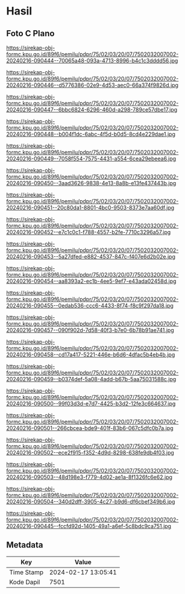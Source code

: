 # Hasil

## Foto C Plano

https://sirekap-obj-formc.kpu.go.id/89f6/pemilu/pdpr/75/02/03/20/07/7502032007002-20240216-090444--70065a48-093a-4713-8996-b4c1c3dddd56.jpg

https://sirekap-obj-formc.kpu.go.id/89f6/pemilu/pdpr/75/02/03/20/07/7502032007002-20240216-090446--d5776386-02e9-4d53-aec0-66a374f9826d.jpg

https://sirekap-obj-formc.kpu.go.id/89f6/pemilu/pdpr/75/02/03/20/07/7502032007002-20240216-090447--6bbc6824-6296-460d-a298-789ce57dbe17.jpg

https://sirekap-obj-formc.kpu.go.id/89f6/pemilu/pdpr/75/02/03/20/07/7502032007002-20240216-090448--b004f1dc-6abc-4f5d-b0d5-8cd4e229dae1.jpg

https://sirekap-obj-formc.kpu.go.id/89f6/pemilu/pdpr/75/02/03/20/07/7502032007002-20240216-090449--7058f554-7575-4431-a554-6cea29ebeea6.jpg

https://sirekap-obj-formc.kpu.go.id/89f6/pemilu/pdpr/75/02/03/20/07/7502032007002-20240216-090450--3aad3626-9838-4e13-8a8b-e13fe437443b.jpg

https://sirekap-obj-formc.kpu.go.id/89f6/pemilu/pdpr/75/02/03/20/07/7502032007002-20240216-090451--20c80da1-8801-4bc0-9503-8373e7aa60df.jpg

https://sirekap-obj-formc.kpu.go.id/89f6/pemilu/pdpr/75/02/03/20/07/7502032007002-20240216-090452--e7c1c0c1-f788-4557-b2fe-7710c3296a57.jpg

https://sirekap-obj-formc.kpu.go.id/89f6/pemilu/pdpr/75/02/03/20/07/7502032007002-20240216-090453--5a27dfed-e882-4537-847c-f407e6d2b02e.jpg

https://sirekap-obj-formc.kpu.go.id/89f6/pemilu/pdpr/75/02/03/20/07/7502032007002-20240216-090454--aa8393a2-ec1b-4ee5-9ef7-e43ada02458d.jpg

https://sirekap-obj-formc.kpu.go.id/89f6/pemilu/pdpr/75/02/03/20/07/7502032007002-20240216-090455--0edab536-ccc6-4433-8f74-f8c9f297da18.jpg

https://sirekap-obj-formc.kpu.go.id/89f6/pemilu/pdpr/75/02/03/20/07/7502032007002-20240216-090457--090f902d-7d58-40f3-b7e0-6b78b91ae741.jpg

https://sirekap-obj-formc.kpu.go.id/89f6/pemilu/pdpr/75/02/03/20/07/7502032007002-20240216-090458--cd17a417-5221-446e-b6d6-4dfac5b4eb4b.jpg

https://sirekap-obj-formc.kpu.go.id/89f6/pemilu/pdpr/75/02/03/20/07/7502032007002-20240216-090459--b0374def-5a08-4add-b67b-5aa75031588c.jpg

https://sirekap-obj-formc.kpu.go.id/89f6/pemilu/pdpr/75/02/03/20/07/7502032007002-20240216-090500--99f03d3d-e7d7-4425-b3d2-12fe3c664637.jpg

https://sirekap-obj-formc.kpu.go.id/89f6/pemilu/pdpr/75/02/03/20/07/7502032007002-20240216-090501--266cbcea-bde9-401f-83b6-067c5dfc0b7a.jpg

https://sirekap-obj-formc.kpu.go.id/89f6/pemilu/pdpr/75/02/03/20/07/7502032007002-20240216-090502--ece2f915-f352-4d9d-8298-638fe9db4f03.jpg

https://sirekap-obj-formc.kpu.go.id/89f6/pemilu/pdpr/75/02/03/20/07/7502032007002-20240216-090503--48d198e3-f779-4d02-ae1a-8f1326fc6e62.jpg

https://sirekap-obj-formc.kpu.go.id/89f6/pemilu/pdpr/75/02/03/20/07/7502032007002-20240216-090504--340d2dff-3905-4c27-b9d6-df6cbef349b6.jpg

https://sirekap-obj-formc.kpu.go.id/89f6/pemilu/pdpr/75/02/03/20/07/7502032007002-20240216-090445--fccfd92d-1405-49a1-a6ef-5c8bdc9ca751.jpg


## Metadata

| Key        | Value               |
| ---------- | ------------------- |
| Time Stamp | 2024-02-17 13:05:41 |
| Kode Dapil | 7501                |



